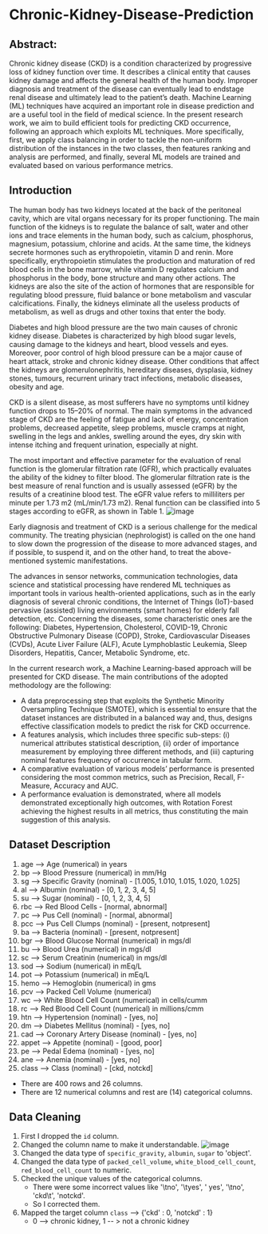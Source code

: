 # Chronic-Kidney-Disease-Prediction
## Abstract:
Chronic kidney disease (CKD) is a condition characterized by progressive loss of kidney function over time. It describes a clinical entity that causes kidney damage and affects the general health of the human body. Improper diagnosis and treatment of the disease can eventually lead to endstage renal disease and ultimately lead to the patient’s death. Machine Learning (ML) techniques have acquired an important role in disease prediction and are a useful tool in the field of medical science. In the present research work, we aim to build efficient tools for predicting CKD occurrence, following an approach which exploits ML techniques. More specifically, first, we apply class balancing in order to tackle the non-uniform distribution of the instances in the two classes, then features ranking and analysis are performed, and finally, several ML models are trained and evaluated based on various performance metrics.

## Introduction
The human body has two kidneys located at the back of the peritoneal cavity, which are vital organs necessary for its proper functioning. The main function of the kidneys is to regulate the balance of salt, water and other ions and trace elements in the human body, such as calcium, phosphorus, magnesium, potassium, chlorine and acids. At the same time, the kidneys secrete hormones such as erythropoietin, vitamin D and renin. More specifically, erythropoietin stimulates the production and maturation of red blood cells in the bone marrow, while vitamin D regulates calcium and phosphorus in the body, bone structure and many other actions. The kidneys are also the site of the action of hormones that are responsible for regulating blood pressure, fluid balance or bone metabolism and vascular calcifications. Finally, the kidneys eliminate all the useless products of metabolism, as well as drugs and other toxins that enter the body.

Diabetes and high blood pressure are the two main causes of chronic kidney disease. Diabetes is characterized by high blood sugar levels, causing damage to the kidneys and heart, blood vessels and eyes. Moreover, poor control of high blood pressure can be a major cause of heart attack, stroke and chronic kidney disease. Other conditions that affect the kidneys are glomerulonephritis, hereditary diseases, dysplasia, kidney stones, tumours, recurrent urinary tract infections, metabolic diseases, obesity and age.

CKD is a silent disease, as most sufferers have no symptoms until kidney function drops to 15–20% of normal. The main symptoms in the advanced stage of CKD are the feeling of fatigue and lack of energy, concentration problems, decreased appetite, sleep problems, muscle cramps at night, swelling in the legs and ankles, swelling around the eyes, dry skin with intense itching and frequent urination, especially at night.

The most important and effective parameter for the evaluation of renal function is the glomerular filtration rate (GFR), which practically evaluates the ability of the kidney to filter blood. The glomerular filtration rate is the best measure of renal function and is usually assessed (eGFR) by the results of a creatinine blood test. The eGFR value refers to milliliters per minute per 1.73 m2 (mL/min/1.73 m2). Renal function can be classified into 5 stages according to eGFR, as shown in Table 1.
![image](https://user-images.githubusercontent.com/98649231/209456474-afbe7fd6-96b4-47ad-aa7d-3707fbb007fb.png)

Early diagnosis and treatment of CKD is a serious challenge for the medical community. The treating physician (nephrologist) is called on the one hand to slow down the progression of the disease to more advanced stages, and if possible, to suspend it, and on the other hand, to treat the above-mentioned systemic manifestations.

The advances in sensor networks, communication technologies, data science and statistical processing have rendered ML techniques as important tools in various health-oriented applications, such as in the early diagnosis of several chronic conditions, the Internet of Things (IoT)-based pervasive (assisted) living environments (smart homes) for elderly fall detection, etc. Concerning the diseases, some characteristic ones are the following: Diabetes, Hypertension, Cholesterol, COVID-19, Chronic Obstructive Pulmonary Disease (COPD), Stroke, Cardiovascular Diseases (CVDs), Acute Liver Failure (ALF), Acute Lymphoblastic Leukemia, Sleep Disorders, Hepatitis, Cancer, Metabolic Syndrome, etc.

In the current research work, a Machine Learning-based approach will be presented for CKD disease. The main contributions of the adopted methodology are the following:
* A data preprocessing step that exploits the Synthetic Minority Oversampling Technique (SMOTE), which is essential to ensure that the dataset instances are distributed in a balanced way and, thus, designs effective classification models to predict the risk for CKD occurrence.
* A features analysis, which includes three specific sub-steps: (i) numerical attributes statistical description, (ii) order of importance measurement by employing three different methods, and (iii) capturing nominal features frequency of occurrence in tabular form.
* A comparative evaluation of various models’ performance is presented considering the most common metrics, such as Precision, Recall, F-Measure, Accuracy and AUC.
* A performance evaluation is demonstrated, where all models demonstrated exceptionally high outcomes, with Rotation Forest achieving the highest results in all metrics, thus constituting the main suggestion of this analysis.

## Dataset Description
  1. age --> Age (numerical) in years
  2. bp --> Blood Pressure (numerical) in mm/Hg
  3. sg --> Specific Gravity (nominal) - [1.005, 1.010, 1.015, 1.020, 1.025]
  4. al --> Albumin (nominal) - [0, 1, 2, 3, 4, 5]
  5. su --> Sugar (nominal) - [0, 1, 2, 3, 4, 5]
  6. rbc --> Red Blood Cells - [normal, abnormal]
  7. pc --> Pus Cell (nominal) - [normal, abnormal]
  8. pcc --> Pus Cell Clumps (nominal) - [present, notpresent]
  9. ba --> Bacteria (nominal) - [present, notpresent]
  10. bgr --> Blood Glucose Normal (numerical) in mgs/dl
  11. bu --> Blood Urea (numerical) in mgs/dl
  12. sc --> Serum Creatinin (numerical) in mgs/dl
  13. sod --> Sodium (numerical) in mEq/L
  14. pot --> Potassium (numerical) in mEq/L
  15. hemo --> Hemoglobin (numerical) in gms
  16. pcv --> Packed Cell Volume (numerical)
  17. wc --> White Blood Cell Count (numerical) in cells/cumm
  18. rc --> Red Blood Cell Count (numerical) in millions/cmm
  19. htn --> Hypertension (nominal) - [yes, no]
  20. dm --> Diabetes Mellitus (nominal) - [yes, no]
  21. cad --> Coronary Artery Disease (nominal) - [yes, no]
  22. appet --> Appetite (nominal) - [good, poor]
  23. pe --> Pedal Edema (nominal) - [yes, no]
  24. ane --> Anemia (nominal) - [yes, no]
  25. class --> Class (nominal) - [ckd, notckd]

* There are 400 rows and 26 columns.
* There are 12 numerical columns and rest are (14) categorical columns.

## Data Cleaning
1. First I dropped the `id` column.
2. Changed the column name to make it understandable.
![image](https://user-images.githubusercontent.com/98649231/209496218-04c30eb9-bc08-4a6c-b25c-4d2e831ca821.png)
3. Changed the data type of `specific_gravity`, `albumin`, `sugar` to 'object'.
4. Changed the data type of `packed_cell_volume`, `white_blood_cell_count`, `red_blood_cell_count` to numeric.
5. Checked the unique values of the categorical columns.
    * There were some incorrect values like '\tno', '\tyes', ' yes', '\tno', 'ckd\t', 'notckd'.
    * So I corrected them.
6. Mapped the target column `class` --> {'ckd' : 0, 'notckd' : 1}
    * 0 --> chronic kidney, 1 -- > not a chronic kidney

